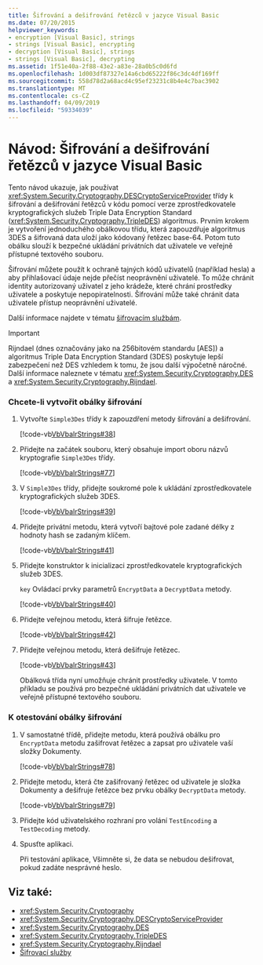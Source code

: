 ```yaml
---
title: Šifrování a dešifrování řetězců v jazyce Visual Basic
ms.date: 07/20/2015
helpviewer_keywords:
- encryption [Visual Basic], strings
- strings [Visual Basic], encrypting
- decryption [Visual Basic], strings
- strings [Visual Basic], decrypting
ms.assetid: 1f51e40a-2f88-43e2-a83e-28a0b5c0d6fd
ms.openlocfilehash: 1d003df87327e14a6cbd65222f86c3dc4df169ff
ms.sourcegitcommit: 558d78d2a68acd4c95ef23231c8b4e4c7bac3902
ms.translationtype: MT
ms.contentlocale: cs-CZ
ms.lasthandoff: 04/09/2019
ms.locfileid: "59334039"
---
```

# <a name="walkthrough-encrypting-and-decrypting-strings-in-visual-basic"></a>Návod: Šifrování a dešifrování řetězců v jazyce Visual Basic
Tento návod ukazuje, jak používat <xref:System.Security.Cryptography.DESCryptoServiceProvider> třídy k šifrování a dešifrování řetězců v kódu pomocí verze zprostředkovatele kryptografických služeb Triple Data Encryption Standard (<xref:System.Security.Cryptography.TripleDES>) algoritmus. Prvním krokem je vytvoření jednoduchého obálkovou třídu, která zapouzdřuje algoritmus 3DES a šifrovaná data uloží jako kódovaný řetězec base-64. Potom tuto obálku slouží k bezpečné ukládání privátních dat uživatele ve veřejně přístupné textového souboru.  
  
 Šifrování můžete použít k ochraně tajných kódů uživatelů (například hesla) a aby přihlašovací údaje nejde přečíst neoprávnění uživatelé. To může chránit identity autorizovaný uživatel z jeho krádeže, které chrání prostředky uživatele a poskytuje nepopiratelnosti. Šifrování může také chránit data uživatele přístup neoprávnění uživatelé.  
  
 Další informace najdete v tématu [šifrovacím službám](../../../../standard/security/cryptographic-services.md).  
  
> [!IMPORTANT]
>  Rijndael (dnes označovány jako na 256bitovém standardu [AES]) a algoritmus Triple Data Encryption Standard (3DES) poskytuje lepší zabezpečení než DES vzhledem k tomu, že jsou další výpočetně náročné. Další informace naleznete v tématu <xref:System.Security.Cryptography.DES> a <xref:System.Security.Cryptography.Rijndael>.  
  
### <a name="to-create-the-encryption-wrapper"></a>Chcete-li vytvořit obálky šifrování  
  
1. Vytvořte `Simple3Des` třídy k zapouzdření metody šifrování a dešifrování.  
  
     [!code-vb[VbVbalrStrings#38](~/samples/snippets/visualbasic/VS_Snippets_VBCSharp/VbVbalrStrings/VB/Class3.vb#38)]  
  
2. Přidejte na začátek souboru, který obsahuje import oboru názvů kryptografie `Simple3Des` třídy.  
  
     [!code-vb[VbVbalrStrings#77](~/samples/snippets/visualbasic/VS_Snippets_VBCSharp/VbVbalrStrings/VB/Class3.vb#77)]  
  
3. V `Simple3Des` třídy, přidejte soukromé pole k ukládání zprostředkovatele kryptografických služeb 3DES.  
  
     [!code-vb[VbVbalrStrings#39](~/samples/snippets/visualbasic/VS_Snippets_VBCSharp/VbVbalrStrings/VB/Class3.vb#39)]  
  
4. Přidejte privátní metodu, která vytvoří bajtové pole zadané délky z hodnoty hash se zadaným klíčem.  
  
     [!code-vb[VbVbalrStrings#41](~/samples/snippets/visualbasic/VS_Snippets_VBCSharp/VbVbalrStrings/VB/Class3.vb#41)]  
  
5. Přidejte konstruktor k inicializaci zprostředkovatele kryptografických služeb 3DES.  
  
     `key` Ovládací prvky parametrů `EncryptData` a `DecryptData` metody.  
  
     [!code-vb[VbVbalrStrings#40](~/samples/snippets/visualbasic/VS_Snippets_VBCSharp/VbVbalrStrings/VB/Class3.vb#40)]  
  
6. Přidejte veřejnou metodu, která šifruje řetězce.  
  
     [!code-vb[VbVbalrStrings#42](~/samples/snippets/visualbasic/VS_Snippets_VBCSharp/VbVbalrStrings/VB/Class3.vb#42)]  
  
7. Přidejte veřejnou metodu, která dešifruje řetězec.  
  
     [!code-vb[VbVbalrStrings#43](~/samples/snippets/visualbasic/VS_Snippets_VBCSharp/VbVbalrStrings/VB/Class3.vb#43)]  
  
     Obálková třída nyní umožňuje chránit prostředky uživatele. V tomto příkladu se používá pro bezpečné ukládání privátních dat uživatele ve veřejně přístupné textového souboru.  
  
### <a name="to-test-the-encryption-wrapper"></a>K otestování obálky šifrování  
  
1. V samostatné třídě, přidejte metodu, která používá obálku pro `EncryptData` metodu zašifrovat řetězec a zapsat pro uživatele vaší složky Dokumenty.  
  
     [!code-vb[VbVbalrStrings#78](~/samples/snippets/visualbasic/VS_Snippets_VBCSharp/VbVbalrStrings/VB/Class3.vb#78)]  
  
2. Přidejte metodu, která čte zašifrovaný řetězec od uživatele je složka Dokumenty a dešifruje řetězce bez prvku obálky `DecryptData` metody.  
  
     [!code-vb[VbVbalrStrings#79](~/samples/snippets/visualbasic/VS_Snippets_VBCSharp/VbVbalrStrings/VB/Class3.vb#79)]  
  
3. Přidejte kód uživatelského rozhraní pro volání `TestEncoding` a `TestDecoding` metody.  
  
4. Spusťte aplikaci.  
  
     Při testování aplikace, Všimněte si, že data se nebudou dešifrovat, pokud zadáte nesprávné heslo.  
  
## <a name="see-also"></a>Viz také:

- <xref:System.Security.Cryptography>
- <xref:System.Security.Cryptography.DESCryptoServiceProvider>
- <xref:System.Security.Cryptography.DES>
- <xref:System.Security.Cryptography.TripleDES>
- <xref:System.Security.Cryptography.Rijndael>
- [Šifrovací služby](../../../../standard/security/cryptographic-services.md)
